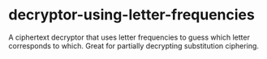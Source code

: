 # decryptor-using-letter-frequencies
A ciphertext decryptor that uses letter frequencies to guess which letter corresponds to which. Great for partially decrypting substitution ciphering.
